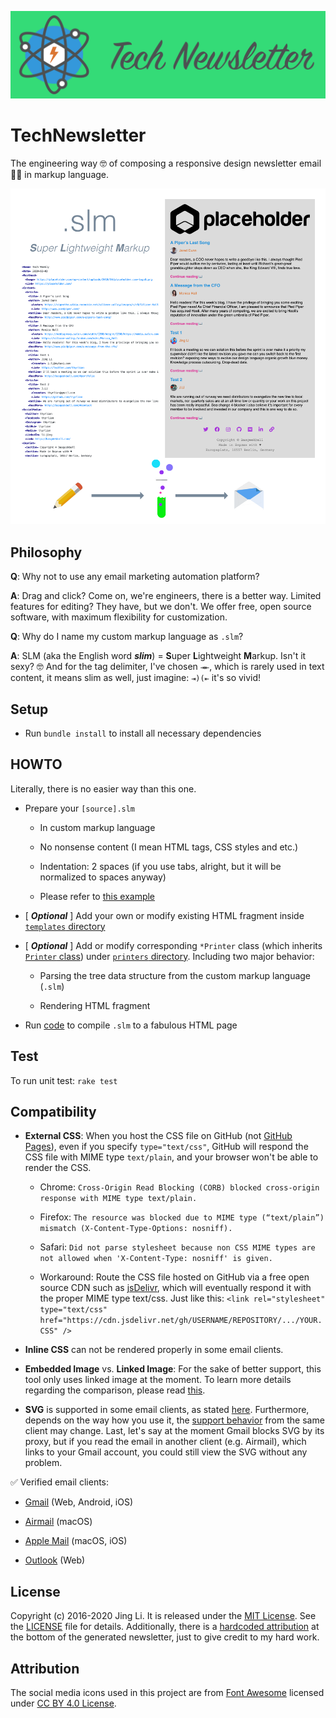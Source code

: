 ![headline](assets/images/TechNewsletter-logo.png)

# TechNewsletter

The engineering way 🤓 of composing a responsive design newsletter email 📰📧 in markup language.

<img src="https://github.com/thyrlian/TechNewsletter/blob/master/assets/images/Intro.png?raw=true">

## Philosophy

**Q**: Why not to use any email marketing automation platform?

**A**: Drag and click?  Come on, we're engineers, there is a better way.  Limited features for editing?  They have, but we don't.  We offer free, open source software, with maximum flexibility for customization.

**Q**: Why do I name my custom markup language as `.slm`?

**A**: SLM (aka the English word ***slim***) = **S**uper **L**ightweight **M**arkup.  Isn't it sexy?  🤓  And for the tag delimiter, I've chosen `⇥⇤`, which is rarely used in text content, it means slim as well, just imagine: `⇥)(⇤` it's so vivid!

## Setup

* Run `bundle install` to install all necessary dependencies

## HOWTO

Literally, there is no easier way than this one.

* Prepare your `[source].slm`

  - In custom markup language

  - No nonsense content (I mean HTML tags, CSS styles and etc.)

  - Indentation: 2 spaces (if you use tabs, alright, but it will be normalized to spaces anyway)

  - Please refer to [this example](https://raw.githubusercontent.com/thyrlian/TechNewsletter/master/example.slm)

* [ ***Optional*** ] Add your own or modify existing HTML fragment inside [`templates` directory](https://github.com/thyrlian/TechNewsletter/tree/master/templates)

* [ ***Optional*** ] Add or modify corresponding `*Printer` class (which inherits [`Printer` class](https://github.com/thyrlian/TechNewsletter/blob/master/lib/newsletter/printers/printer.rb)) under [`printers` directory](https://github.com/thyrlian/TechNewsletter/tree/master/lib/newsletter/printers).  Including two major behavior:

  - Parsing the tree data structure from the custom markup language (`.slm`)

  - Rendering HTML fragment

* Run [code](https://github.com/thyrlian/TechNewsletter/blob/master/app.rb) to compile `.slm` to a fabulous HTML page

## Test

To run unit test: `rake test`

## Compatibility

* **External CSS**: When you host the CSS file on GitHub (not [GitHub Pages](https://pages.github.com/)), even if you specify `type="text/css"`, GitHub will respond the CSS file with MIME type `text/plain`, and your browser won't be able to render the CSS.

  - Chrome: `Cross-Origin Read Blocking (CORB) blocked cross-origin response with MIME type text/plain.`

  - Firefox: `The resource was blocked due to MIME type (“text/plain”) mismatch (X-Content-Type-Options: nosniff).`

  - Safari: `Did not parse stylesheet because non CSS MIME types are not allowed when 'X-Content-Type: nosniff' is given.`

  - Workaround: Route the CSS file hosted on GitHub via a free open source CDN such as [jsDelivr](https://www.jsdelivr.com/?docs=gh), which will eventually respond it with the proper MIME type text/css.  Just like this: `<link rel="stylesheet" type="text/css" href="https://cdn.jsdelivr.net/gh/USERNAME/REPOSITORY/.../YOUR.CSS" />`

* **Inline CSS** can not be rendered properly in some email clients.

* **Embedded Image** vs. **Linked Image**: For the sake of better support, this tool only uses linked image at the moment.  To learn more details regarding the comparison, please read [this](https://blog.mailtrap.io/embedding-images-in-html-email-have-the-rules-changed/).

* **SVG** is supported in some email clients, as stated [here](https://www.campaignmonitor.com/css/text-fonts/svg/).  Furthermore, depends on the way how you use it, the [support behavior](https://css-tricks.com/a-guide-on-svg-support-in-email/) from the same client may change.  Last, let's say at the moment Gmail blocks SVG by its proxy, but if you read the email in another client (e.g. Airmail), which links to your Gmail account, you could still view the SVG without any problem.

✅ Verified email clients:

* [Gmail](https://www.google.com/gmail/) (Web, Android, iOS)

* [Airmail](https://airmailapp.com/) (macOS)

* [Apple Mail](https://en.wikipedia.org/wiki/Apple_Mail) (macOS, iOS)

* [Outlook](https://outlook.live.com/) (Web)

## License

Copyright (c) 2016-2020 Jing Li.  It is released under the [MIT License](https://opensource.org/licenses/MIT).  See the [LICENSE](https://raw.githubusercontent.com/thyrlian/TechNewsletter/master/LICENSE) file for details.  Additionally, there is a [hardcoded attribution](https://github.com/thyrlian/TechNewsletter/blob/master/templates/attribution.html) at the bottom of the generated newsletter, just to give credit to my hard work.

## Attribution

The social media icons used in this project are from [Font Awesome](https://fontawesome.com/) licensed under [CC BY 4.0 License](https://creativecommons.org/licenses/by/4.0/).
